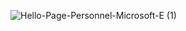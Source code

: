 ![Hello-Page-Personnel-Microsoft-E (1)](https://user-images.githubusercontent.com/43423295/155855854-13f9d627-0f37-4dce-8d3f-68fa52d9bb84.gif)
